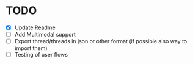 # TODO
- [x] Update Readme
- [ ] Add Multimodal support
- [ ] Export thread/threads in json or other format (if possible also way to import them)
- [ ] Testing of user flows
